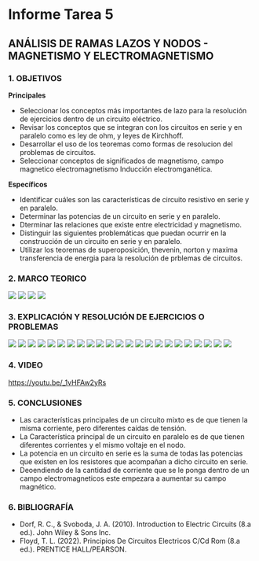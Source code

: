 # Informe Tarea 5
## ANÁLISIS DE RAMAS LAZOS Y NODOS - MAGNETISMO Y ELECTROMAGNETISMO
### 1. OBJETIVOS

**Principales**
- Seleccionar los conceptos más importantes de lazo para la resolución de ejercicios dentro de un circuito eléctrico.
- Revisar los conceptos que se integran con los circuitos en serie y en paralelo como es ley de ohm, y leyes de Kirchhoff.
- Desarrollar el uso de los teoremas como formas de resolucion del problemas de circuitos.
- Seleccionar conceptos de significados de magnetismo, campo magnetico electromagnetismo Inducción electromganética.

**Específicos**

- Identificar cuáles son las características de circuito resistivo en serie y en paralelo.
- Determinar las potencias de un circuito en serie y en paralelo.
- Dterminar las relaciones que existe entre electricidad y magnetismo.
- Distinguir las siguientes problemáticas que puedan ocurrir en la construcción de un circuito en serie y en paralelo.
- Utilizar los teoremas de superoposición, thevenin, norton y maxima transferencia de energia para la resolución de prblemas de circuitos.

### 2. MARCO TEORICO
![](https://github.com/SanchezMaiAndresSebastian/Tarea-5/blob/main/Fotos/1.png)
![](https://github.com/SanchezMaiAndresSebastian/Tarea-5/blob/main/Fotos/2.png)
![](https://github.com/SanchezMaiAndresSebastian/Tarea-5/blob/main/Fotos/3.png)
![](https://github.com/SanchezMaiAndresSebastian/Tarea-5/blob/main/Fotos/4.png)

### 3. EXPLICACIÓN Y RESOLUCIÓN DE EJERCICIOS O PROBLEMAS

![](https://github.com/SanchezMaiAndresSebastian/Tarea-5/blob/main/Fotos/Tarea%205%20-%20Fund.%20de%20Circuitos%202022-01.png)
![](https://github.com/SanchezMaiAndresSebastian/Tarea-5/blob/main/Fotos/Tarea%205%20-%20Fund.%20de%20Circuitos%202022-02.png)
![](https://github.com/SanchezMaiAndresSebastian/Tarea-5/blob/main/Fotos/Tarea%205%20-%20Fund.%20de%20Circuitos%202022-03.png)
![](https://github.com/SanchezMaiAndresSebastian/Tarea-5/blob/main/Fotos/Tarea%205%20-%20Fund.%20de%20Circuitos%202022-04.png)
![](https://github.com/SanchezMaiAndresSebastian/Tarea-5/blob/main/Fotos/Tarea%205%20-%20Fund.%20de%20Circuitos%202022-05.png)
![](https://github.com/SanchezMaiAndresSebastian/Tarea-5/blob/main/Fotos/Tarea%205%20-%20Fund.%20de%20Circuitos%202022-06.png)
![](https://github.com/SanchezMaiAndresSebastian/Tarea-5/blob/main/Fotos/Tarea%205%20-%20Fund.%20de%20Circuitos%202022-07.png)
![](https://github.com/SanchezMaiAndresSebastian/Tarea-5/blob/main/Fotos/Tarea%205%20-%20Fund.%20de%20Circuitos%202022-08.png)
![](https://github.com/SanchezMaiAndresSebastian/Tarea-5/blob/main/Fotos/Tarea%205%20-%20Fund.%20de%20Circuitos%202022-09.png)
![](https://github.com/SanchezMaiAndresSebastian/Tarea-5/blob/main/Fotos/Tarea%205%20-%20Fund.%20de%20Circuitos%202022-10.png)
![](https://github.com/SanchezMaiAndresSebastian/Tarea-5/blob/main/Fotos/Tarea%205%20-%20Fund.%20de%20Circuitos%202022-11.png)
![](https://github.com/SanchezMaiAndresSebastian/Tarea-5/blob/main/Fotos/Tarea%205%20-%20Fund.%20de%20Circuitos%202022-12.png)
![](https://github.com/SanchezMaiAndresSebastian/Tarea-5/blob/main/Fotos/Tarea%205%20-%20Fund.%20de%20Circuitos%202022-13.png)
![](https://github.com/SanchezMaiAndresSebastian/Tarea-5/blob/main/Fotos/Tarea%205%20-%20Fund.%20de%20Circuitos%202022-14.png)
![](https://github.com/SanchezMaiAndresSebastian/Tarea-5/blob/main/Fotos/Tarea%205%20-%20Fund.%20de%20Circuitos%202022-15.png)
![](https://github.com/SanchezMaiAndresSebastian/Tarea-5/blob/main/Fotos/Tarea%205%20-%20Fund.%20de%20Circuitos%202022-16.png)
![](https://github.com/SanchezMaiAndresSebastian/Tarea-5/blob/main/Fotos/Tarea%205%20-%20Fund.%20de%20Circuitos%202022-17.png)
![](https://github.com/SanchezMaiAndresSebastian/Tarea-5/blob/main/Fotos/Tarea%205%20-%20Fund.%20de%20Circuitos%202022-18.png)
![](https://github.com/SanchezMaiAndresSebastian/Tarea-5/blob/main/Fotos/Tarea%205%20-%20Fund.%20de%20Circuitos%202022-19.png)
![](https://github.com/SanchezMaiAndresSebastian/Tarea-5/blob/main/Fotos/Tarea%205%20-%20Fund.%20de%20Circuitos%202022-20.png)
![](https://github.com/SanchezMaiAndresSebastian/Tarea-5/blob/main/Fotos/Tarea%205%20-%20Fund.%20de%20Circuitos%202022-21.png)
![](https://github.com/SanchezMaiAndresSebastian/Tarea-5/blob/main/Fotos/Tarea%205%20-%20Fund.%20de%20Circuitos%202022-22.png)
![](https://github.com/SanchezMaiAndresSebastian/Tarea-5/blob/main/Fotos/Tarea%205%20-%20Fund.%20de%20Circuitos%202022-23.png)


### 4. VIDEO

https://youtu.be/_1vHFAw2yRs

### 5. CONCLUSIONES

- Las características principales de un circuito mixto es de que tienen la misma corriente, pero diferentes caídas de tensión.
- La Característica principal de un circuito en paralelo es de que tienen diferentes corrientes y el mismo voltaje en el nodo.
- La potencia en un circuito en serie es la suma de todas las potencias que existen en los resistores que acompañan a dicho circuito en serie.
- Deoendiendo de la cantidad de corriente que se le ponga dentro de un campo electromagneticos este empezara a aumentar su campo magnético.
### 6. BIBLIOGRAFÍA

- Dorf, R. C., & Svoboda, J. A. (2010). Introduction to Electric Circuits (8.a ed.). John Wiley & Sons Inc.
- Floyd, T. L. (2022). Principios De Circuitos Electricos C/Cd Rom (8.a ed.). PRENTICE HALL/PEARSON.
